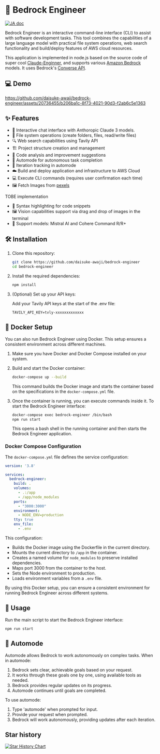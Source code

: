 # 🧙 Bedrock Engineer

<a href="./docs/README_JP.md"><img src="https://img.shields.io/badge/ドキュメント-日本語-white.svg" alt="JA doc"/></a>


Bedrock Engineer is an interactive command-line interface (CLI) to assist with software development tasks. This tool combines the capabilities of a large language model with practical file system operations, web search functionality and build/deploy features of AWS cloud resources.

This application is implemented in node.js based on the source code of super cool [Claude-Enginner](https://github.com/Doriandarko/claude-engineer), and supports various [Amazon Bedrock](https://aws.amazon.com/jp/bedrock/) models. It uses Bedrock's [Converse API](https://docs.aws.amazon.com/bedrock/latest/APIReference/API_runtime_Converse.html).

## 💻 Demo

https://github.com/daisuke-awaji/bedrock-engineer/assets/20736455/b206ba1c-8f73-4021-90d3-f2ab6c5e1363

## ✨ Features

- 💬 Interactive chat interface with Anthoropic Claude 3 models.
- 📁 File system operations (create folders, files, read/write files)
- 🔍 Web search capabilities using Tavily API
- 🏗️ Project structure creation and management
- 🧐 Code analysis and improvement suggestions
- 🚀 Automode for autonomous task completion
- 🔄 Iteration tracking in automode
- ☁️ Build and deploy application and infrastructure to AWS Cloud
- 💻 Execute CLI commands (requires user confirmation each time)
- 🖼️ Fetch Images from [pexels](https://www.pexels.com/)

TOBE implementation

- 🌈 Syntax highlighting for code snippets
- 🖼️ Vision capabilities support via drag and drop of images in the terminal
- 🤖 Support models: Mistral AI and Cohere Command R/R+

## 🛠️ Installation

1. Clone this repository:

   ```bash
   git clone https://github.com/daisuke-awaji/bedrock-engineer
   cd bedrock-engineer
   ```

2. Install the required dependencies:

   ```bash
   npm install
   ```

3. (Optional) Set up your API keys:

   Add your Tavily API keys at the start of the .env file:

   ```.env
   TAVILY_API_KEY=tvly-xxxxxxxxxxxxx
   ```


## 🐳 Docker Setup

You can also run Bedrock Engineer using Docker. This setup ensures a consistent environment across different machines.

1. Make sure you have Docker and Docker Compose installed on your system.

2. Build and start the Docker container:

   ```bash
   docker-compose up --build
   ```

   This command builds the Docker image and starts the container based on the specifications in the `docker-compose.yml` file.

3. Once the container is running, you can execute commands inside it. To start the Bedrock Engineer interface:

   ```bash
   docker-compose exec bedrock-engineer /bin/bash
   npm run start
   ```

   This opens a bash shell in the running container and then starts the Bedrock Engineer application.

### Docker Compose Configuration

The `docker-compose.yml` file defines the service configuration:

```yaml
version: '3.8'

services:
  bedrock-engineer:
    build: .
    volumes:
      - .:/app
      - /app/node_modules
    ports:
      - "3000:3000"
    environment:
      - NODE_ENV=production
    tty: true
    env_file:
      - .env
```

This configuration:
- Builds the Docker image using the Dockerfile in the current directory.
- Mounts the current directory to `/app` in the container.
- Creates a named volume for `node_modules` to preserve installed dependencies.
- Maps port 3000 from the container to the host.
- Sets the Node environment to production.
- Loads environment variables from a `.env` file.

By using this Docker setup, you can ensure a consistent environment for running Bedrock Engineer across different systems.


## 🚀 Usage

Run the main script to start the Bedrock Engineer interface:

```
npm run start
```

## 🤖 Automode

Automode allows Bedrock to work autonomously on complex tasks. When in automode:

1. Bedrock sets clear, achievable goals based on your request.
2. It works through these goals one by one, using available tools as needed.
3. Bedrock provides regular updates on its progress.
4. Automode continues until goals are completed.

To use automode:

1. Type 'automode' when prompted for input.
2. Provide your request when prompted.
3. Bedrock will work autonomously, providing updates after each iteration.

## Star history

[![Star History Chart](https://api.star-history.com/svg?repos=daisuke-awaji/bedrock-engineer&type=Date)](https://star-history.com/#daisuke-awaji/bedrock-engineer&Date)
